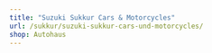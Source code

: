 ```yaml
---
title: "Suzuki Sukkur Cars & Motorcycles"
url: /sukkur/suzuki-sukkur-cars-und-motorcycles/
shop: Autohaus
---
```

